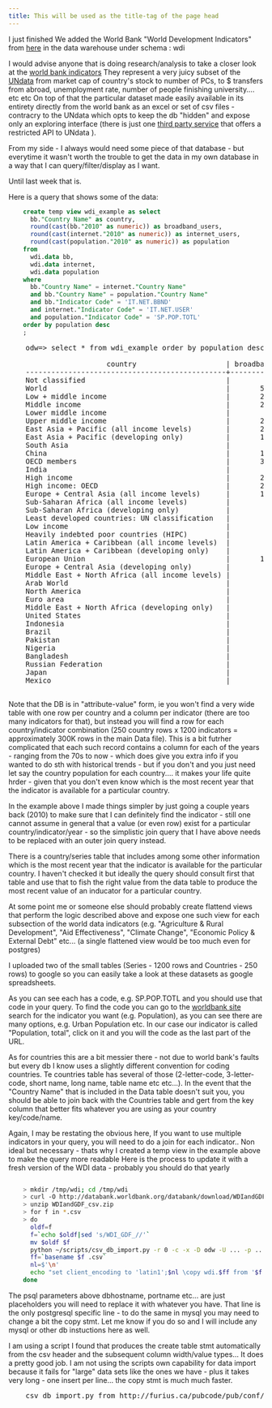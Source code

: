 ```yaml
---
title: This will be used as the title-tag of the page head
---
```

I just finished We added the World Bank "World Development Indicators" 
from [here](http://data.worldbank.org/indicator/all)  in the data warehouse under schema : wdi

I would advise anyone that is doing research/analysis to take a closer look at the 
[world bank indicators](http://data.worldbank.org/indicator/all)
They represent a very juicy subset of the [UNdata](data.un.org) 
from market cap of country's stock to number of PCs, to $ transfers from abroad, unemployment rate, number of people finishing university…. etc etc
On top of that the particular dataset made easily available in its entirety directly from the world bank as an excel or set of csv files - contracry to the UNdata which opts to keep the db "hidden" and expose only an exploring interface (there is just one [third party service](http://www.undata-api.org) that offers a restricted API to UNdata ).

From my side - I always would need some piece of that database - but everytime it wasn't worth the trouble to get the data in my own database in a way that I can query/filter/display as I want.

Until last week that is.

Here is a query that shows some of the data:

```sql
    create temp view wdi_example as select
      bb."Country Name" as country,
      round(cast(bb."2010" as numeric)) as broadband_users,
      round(cast(internet."2010" as numeric)) as internet_users,
      round(cast(population."2010" as numeric)) as population
    from
      wdi.data bb,
      wdi.data internet,
      wdi.data population
    where
      bb."Country Name" = internet."Country Name"
      and bb."Country Name" = population."Country Name"
      and bb."Indicator Code" = 'IT.NET.BBND'
      and internet."Indicator Code" = 'IT.NET.USER'
      and population."Indicator Code" = 'SP.POP.TOTL'
    order by population desc
    ;
```
<pre>
    odw=> select * from wdi_example order by population desc;

                       country                     | broadband_users | internet_users | population 
    -----------------------------------------------+-----------------+----------------+------------
    Not classified                                 |                 |                |           
    World                                          |       529552633 |     2038625951 | 6894377794
    Low + middle income                            |       231326829 |     1211559964 | 5766461466
    Middle income                                  |       230963174 |     1171514374 | 4966657601
    Lower middle income                            |        26129949 |      334184408 | 2494159560
    Upper middle income                            |       204833225 |      837329966 | 2472498041
    East Asia + Pacific (all income levels)        |       205613769 |      749045994 | 2201613485
    East Asia + Pacific (developing only)          |       139030021 |      563285528 | 1961101773
    South Asia                                     |        11893861 |      132800217 | 1632939098
    China                                          |       126337000 |      460077957 | 1337825000
    OECD members                                   |       304879562 |      844430192 | 1237234841
    India                                          |        10990000 |       91846075 | 1224614327
    High income                                    |       298225804 |      827065987 | 1127916328
    High income: OECD                              |       284686258 |      772541200 | 1033945781
    Europe + Central Asia (all income levels)      |       167104549 |      512371917 |  891039428
    Sub-Saharan Africa (all income levels)         |         1477152 |       89458998 |  853931672
    Sub-Saharan Africa (developing only)           |         1475966 |       89416974 |  853231271
    Least developed countries: UN classification   |          699160 |       35242769 |  825210584
    Low income                                     |          363655 |       40045590 |  799803865
    Heavily indebted poor countries (HIPC)         |          679731 |       28981478 |  620267812
    Latin America + Caribbean (all income levels)  |        38534602 |      200827202 |  588757676
    Latin America + Caribbean (developing only)    |        37695393 |      198016893 |  582501932
    European Union                                 |       130004397 |      355546517 |  502302566
    Europe + Central Asia (developing only)        |        36772909 |      158676575 |  405670230
    Middle East + North Africa (all income levels) |         9026704 |       96625274 |  382556328
    Arab World                                     |         6716509 |       81902398 |  347672135
    North America                                  |        95901996 |      257496348 |  343540107
    Euro area                                      |        91720222 |      236149428 |  331943805
    Middle East + North Africa (developing only)   |         4458679 |       69363777 |  331017162
    United States                                  |        85723155 |      229684122 |  309349689
    Indonesia                                      |         1900300 |       23747223 |  239870937
    Brazil                                         |        13266310 |       79245740 |  194946470
    Pakistan                                       |          531787 |       29128970 |  173593383
    Nigeria                                        |           99108 |       45039711 |  158423182
    Bangladesh                                     |           60000 |        5501609 |  148692131
    Russian Federation                             |        15700000 |       61472011 |  141920000
    Japan                                          |        34044729 |       98951089 |  127450459
    Mexico                                         |        11325022 |       35217856 |  113423047

</pre>

Note that the DB is in "attribute-value" form, ie you won't find a very wide table with one row per country and a column per indicator  (there are too many indicators for that), but instead you will find a row for each country/indicator combination (250 country rows x 1200 indicators = approximately 300K rows in the main Data file). 
This is a bit futrher complicated that each such record contains a column for each of the years - ranging from the 70s to now - which does give you extra info if you wanted to do sth with historical trends - but if you don't and you just need let say the country population for each country.... it makes your life quite hrder - given that you don't even know which is the most recent year that the indicator is available for a particular country.

In the example above I made things simpler by just going a couple years back (2010) to make sure that I can definitely find the indicator - still one cannot assume in general that a value (or even row) exist for a particular country/indicator/year - so the simplistic join query that I have above needs to be replaced with an outer join query instead.

There is a country/series table that includes among some other information which is the most recent year that the indicator is available for the particular country. I haven't checked it but ideally the query should consult first that table and use that to fish the right value from the data table to produce the most recent value of an inducator for a particular country.

At some point me or someone else should probably create flattend views that perform the logic described above and expose one such view for each subsection of the world data indicators (e.g. "Agriculture & Rural Development", "Aid Effectiveness", "Climate Change", "Economic Policy & External Debt" etc...  (a single flattened view would be too much even for postgres)

I uploaded two of the small tables (Series - 1200 rows and Countries - 250 rows) to google so you can easily take a look at these datasets as google spreadsheets.

As you can see each has a code, e.g. SP.POP.TOTL and you should use that code in your query.
To find the code you can go to the [worldbank site](http://data.worldbank.org/indicator/all) search for the indicator you want (e.g. Population), as you can see there are many options, e.g. Urban Population etc. In our case our indicator is called "Population, total", click on it and you will the code as the last part of the URL.

As for countries this are a bit messier there - not due to world bank's faults but every db I know uses a slightly different convention for coding countries. Te countries table has several of those (2-letter-code, 3-letter-code, short name, long name, table name etc etc...). In the event that the "Country Name" that is included in the Data table doesn't suit you, you should be able to join back with the Countries table and gert from the key column that better fits whatever you are using as your country key/code/name.


Again, I may be restating the obvious here, If you want to use multiple indicators in your query, you will need to do a join for each indicator..  Non ideal but necessary - thats why I created a temp view in the example above to make the query more readable
Here is the process to update it with a fresh version of the WDI data - probably you should do that yearly

```sh

    > mkdir /tmp/wdi; cd /tmp/wdi
    > curl -O http://databank.worldbank.org/databank/download/WDIandGDF_csv.zip
    > unzip WDIandGDF_csv.zip
    > for f in *.csv
    > do 
      oldf=f
      f=`echo $oldf|sed 's/WDI_GDF_//'`
      mv $oldf $f
      python ~/scripts/csv_db_import.py -r 0 -c -x -D odw -U ... -p ... -s wdi -V 12000 -H dbs16 $f
      ff=`basename $f .csv`
      nl=$'\n'
      echo "set client_encoding to 'latin1';$nl \copy wdi.$ff from '$f' CSV HEADER;" |psql -h dbhostname -p portname  -U username -d dbname -f - 
    done
```
The psql parameters above dbhostname, portname etc... are just placeholders you will need to replace it with whatever you have. That line is the only postgresql specific line - to do the same in mysql you may need to change a bit the copy stmt. Let me know if you do so and I will include any mysql or other db instuctions here as well.

I am using a script I found that produces the create table stmt automatically from the csv header and the subsequent column width/value types... It does a pretty good job. I am not using the scripts own capability for data import because it fails for "large" data sets like the ones we have - plus it takes very long - one insert per line... the copy stmt is much much faster.

<pre>
    csv_db_import.py from http://furius.ca/pubcode/pub/conf/bin/csv-db-import.html   #slightly modified to allow for schema setting/create table stmt only
</pre>

